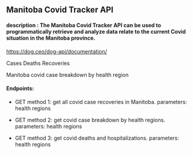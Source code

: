 
## Manitoba Covid Tracker API

#### description : The Manitoba Covid Tracker API can be used to programmatically retrieve and analyze data relate to the current Covid situation in the Manitoba province.


https://dog.ceo/dog-api/documentation/


Cases
Deaths
Recoveries

 
Manitoba covid case breakdown by health region
#### Endpoints: 

* GET method 1: get all covid case recoveries in Manitoba. parameters: health regions

* GET method 2: get covid case breakdown by health regions. parameters: health regions

* GET method 3: get covid deaths and hospitalizations. parameters: health regions
